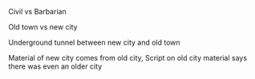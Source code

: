 
Civil vs Barbarian

Old town vs new city

Underground tunnel between new city and old town

Material of new city comes from old city,
Script on old city material says there was even an older city